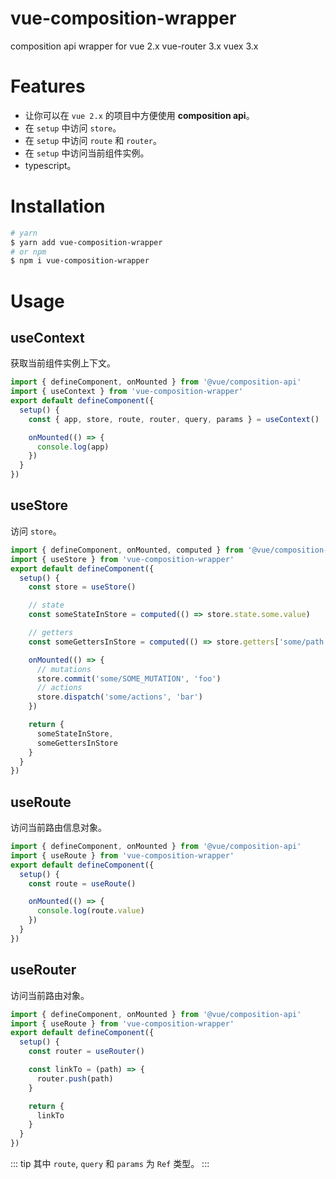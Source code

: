 # vue-composition-wrapper

composition api wrapper for vue 2.x vue-router 3.x vuex 3.x

# Features

- 让你可以在 `vue 2.x` 的项目中方便使用 **composition api**。
- 在 `setup` 中访问 `store`。
- 在 `setup` 中访问 `route` 和 `router`。
- 在 `setup` 中访问当前组件实例。
- typescript。

# Installation

``` bash
# yarn
$ yarn add vue-composition-wrapper
# or npm
$ npm i vue-composition-wrapper
```
# Usage
## useContext

获取当前组件实例上下文。

``` js
import { defineComponent, onMounted } from '@vue/composition-api'
import { useContext } from 'vue-composition-wrapper'
export default defineComponent({
  setup() {
    const { app, store, route, router, query, params } = useContext()

    onMounted(() => {
      console.log(app)
    })
  }
})
```

## useStore

访问 `store`。

``` js
import { defineComponent, onMounted, computed } from '@vue/composition-api'
import { useStore } from 'vue-composition-wrapper'
export default defineComponent({
  setup() {
    const store = useStore()

    // state
    const someStateInStore = computed(() => store.state.some.value)

    // getters
    const someGettersInStore = computed(() => store.getters['some/path'])

    onMounted(() => {
      // mutations
      store.commit('some/SOME_MUTATION', 'foo')
      // actions
      store.dispatch('some/actions', 'bar')
    })

    return {
      someStateInStore,
      someGettersInStore
    }
  }
})
```

## useRoute

访问当前路由信息对象。

``` js
import { defineComponent, onMounted } from '@vue/composition-api'
import { useRoute } from 'vue-composition-wrapper'
export default defineComponent({
  setup() {
    const route = useRoute()

    onMounted(() => {
      console.log(route.value)
    })
  }
})
```

## useRouter

访问当前路由对象。

``` js
import { defineComponent, onMounted } from '@vue/composition-api'
import { useRoute } from 'vue-composition-wrapper'
export default defineComponent({
  setup() {
    const router = useRouter()

    const linkTo = (path) => {
      router.push(path)
    }

    return {
      linkTo
    }
  }
})
```

::: tip
其中 `route`, `query` 和 `params` 为 `Ref` 类型。
:::